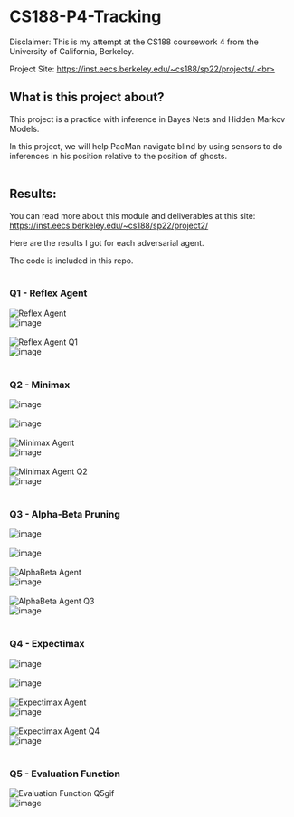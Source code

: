 # CS188-P4-Tracking

Disclaimer: This is my attempt at the CS188 coursework 4 from the University of California, Berkeley.<br>

Project Site: https://inst.eecs.berkeley.edu/~cs188/sp22/projects/.<br><br>

## What is this project about?<br>

This project is a practice with inference in Bayes Nets and Hidden Markov Models.<br>

In this project, we will help PacMan navigate blind by using sensors to do inferences in his position relative to the position of ghosts.<br><br>

## Results:<br>

You can read more about this module and deliverables at this site: https://inst.eecs.berkeley.edu/~cs188/sp22/project2/<br>

Here are the results I got for each adversarial agent.<br>

The code is included in this repo.<br><br>

### Q1 - Reflex Agent<br>
![Reflex Agent](https://user-images.githubusercontent.com/98131995/225192276-92bacb79-9fd4-4f10-9ccc-1dc5c64531ac.gif)<br>
![image](https://user-images.githubusercontent.com/98131995/225192418-51290b06-7f41-43ce-8e81-3dfd086197d9.png)<br><br>
![Reflex Agent Q1](https://user-images.githubusercontent.com/98131995/225194965-efab27f5-3534-4971-8145-b9e60d9c6f0b.gif)<br>
![image](https://user-images.githubusercontent.com/98131995/225195091-78ce1b3b-0503-4553-bca5-39a943a0a7dc.png)<br><br>

### Q2 - Minimax<br>
![image](https://user-images.githubusercontent.com/98131995/225205133-2cbf3ee4-e21b-4f8c-876a-3a975871834c.png)<br><br>
![image](https://user-images.githubusercontent.com/98131995/225204969-effee582-3e9c-4c73-b458-5918a893a1df.png)<br><br>
![Minimax Agent](https://user-images.githubusercontent.com/98131995/225198867-25fd61dc-d922-4e76-81b5-ce47f41c5d6a.gif)<br>
![image](https://user-images.githubusercontent.com/98131995/225198926-d44298fd-8d3c-4f75-b57e-8b2dd0df1db1.png)<br><br>
![Minimax Agent Q2](https://user-images.githubusercontent.com/98131995/225200429-f02aeaf6-9731-40b9-8604-5492d46c8ffa.gif)<br>
![image](https://user-images.githubusercontent.com/98131995/225200775-5336017a-a0ed-4a01-a165-1789ea76bdca.png)<br><br>

### Q3 - Alpha-Beta Pruning<br>
![image](https://user-images.githubusercontent.com/98131995/225210795-a45cf7f1-e0e4-4c56-a8f8-e855ce9ad8ba.png)<br><br>
![image](https://user-images.githubusercontent.com/98131995/225210635-0b1a704b-aab2-4234-b568-fdab2f41e00f.png)<br><br>
![AlphaBeta Agent](https://user-images.githubusercontent.com/98131995/225208196-136d44c1-cd62-40fe-8a1c-aa2bee913cf0.gif)<br>
![image](https://user-images.githubusercontent.com/98131995/225208457-a9d333c3-5947-4131-b2f9-6f6cad3a0d93.png)<br><br>
![AlphaBeta Agent Q3](https://user-images.githubusercontent.com/98131995/225209172-94d6f6b1-4b6a-4e3a-b344-535701ac7bd4.gif)<br>
![image](https://user-images.githubusercontent.com/98131995/225209310-b82ea097-2e14-478f-bae5-1227c65e380d.png)<br><br>

### Q4 - Expectimax<br>
![image](https://user-images.githubusercontent.com/98131995/225215031-4f0d9d5c-928b-4c88-80c4-3cf4eb4e5612.png)<br><br>
![image](https://user-images.githubusercontent.com/98131995/225215285-240a6c12-cba5-434f-9e5a-29278fc605f5.png)<br><br>
![Expectimax Agent](https://user-images.githubusercontent.com/98131995/225213467-ea790e53-e637-4801-9c6f-c63ce28141ea.gif)<br>
![image](https://user-images.githubusercontent.com/98131995/225213515-c60bd3e1-7e36-404a-b463-2055fd4781a1.png)<br><br>
![Expectimax Agent Q4](https://user-images.githubusercontent.com/98131995/225214544-1e62bba2-0c28-4ceb-b322-ab3dc2b650e7.gif)<br>
![image](https://user-images.githubusercontent.com/98131995/225214708-eb30bb54-51e2-4e2e-bc8f-1e14d281836c.png)<br><br>

### Q5 - Evaluation Function<br>
![Evaluation Function Q5gif](https://user-images.githubusercontent.com/98131995/225216779-9b183dde-8921-4498-90b5-8e1f4f5bbdea.gif)<br>
![image](https://user-images.githubusercontent.com/98131995/225216921-da0d4bd6-1f97-4179-88ef-d8a7216f3cfe.png)<br><br>
